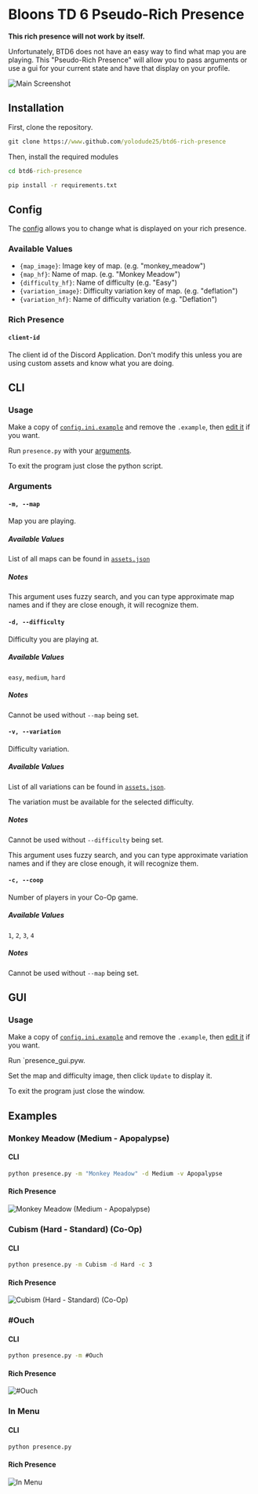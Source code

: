 # Bloons TD 6 Pseudo-Rich Presence

**This rich presence will not work by itself.**

Unfortunately, BTD6 does not have an easy way to find what map you are playing. This "Pseudo-Rich Presence" will allow you to pass arguments or use a gui for your current state and have that display on your profile.

![Main Screenshot](assets/screenshots/main.png)

## Installation

First, clone the repository.

```cmd
git clone https://www.github.com/yolodude25/btd6-rich-presence
```

Then, install the required modules

```cmd
cd btd6-rich-presence
```

```cmd
pip install -r requirements.txt
```

## Config

The [config](config.ini.example) allows you to change what is displayed on your rich presence.

### Available Values

- `{map_image}`: Image key of map. (e.g. "monkey_meadow")
- `{map_hf}`: Name of map. (e.g. "Monkey Meadow")
- `{difficulty_hf}`: Name of difficulty (e.g. "Easy")
- `{variation_image}`: Difficulty variation key of map. (e.g. "deflation")
- `{variation_hf}`: Name of difficulty variation (e.g. "Deflation")

### Rich Presence

#### `client-id`

The client id of the Discord Application. Don't modify this unless you are using custom assets and know what you are doing.

## CLI

### Usage

Make a copy of [`config.ini.example`](config.ini.example) and remove the `.example`, then [edit it](#config) if you want.

Run `presence.py` with your [arguments](#arguments).

To exit the program just close the python script.

### Arguments

#### `-m, --map`

Map you are playing.

##### Available Values

List of all maps can be found in [`assets.json`](assets.json)

##### Notes

This argument uses fuzzy search, and you can type approximate map names and if they are close enough, it will recognize them.

#### `-d, --difficulty`

Difficulty you are playing at.

##### Available Values

`easy`, `medium`, `hard`

##### Notes

Cannot be used without `--map` being set.

#### `-v, --variation`

Difficulty variation.

##### Available Values

List of all variations can be found in [`assets.json`](/assets.json).

The variation must be available for the selected difficulty.

##### Notes

Cannot be used without `--difficulty` being set.

This argument uses fuzzy search, and you can type approximate variation names and if they are close enough, it will recognize them.

#### `-c, --coop`

Number of players in your Co-Op game.

##### Available Values

`1`, `2`, `3`, `4`

##### Notes

Cannot be used without `--map` being set.

## GUI

### Usage

Make a copy of [`config.ini.example`](config.ini.example) and remove the `.example`, then [edit it](#config) if you want.

Run `presence_gui.pyw.

Set the map and difficulty image, then click `Update` to display it.

To exit the program just close the window.

## Examples

### Monkey Meadow (Medium - Apopalypse)

#### CLI

```cmd
python presence.py -m "Monkey Meadow" -d Medium -v Apopalypse
```

#### Rich Presence

![Monkey Meadow (Medium - Apopalypse)](assets/screenshots/monkey_meadow_apopalypse.png)

### Cubism (Hard - Standard) (Co-Op)

#### CLI

```cmd
python presence.py -m Cubism -d Hard -c 3
```

#### Rich Presence

![Cubism (Hard - Standard) (Co-Op)](assets/screenshots/cubism_hard_coop.png)

### #Ouch

#### CLI

```cmd
python presence.py -m #Ouch
```

#### Rich Presence

![#Ouch](assets/screenshots/ouch.png)

### In Menu

#### CLI

```cmd
python presence.py
```

#### Rich Presence

![In Menu](assets/screenshots/in_menu.png)
